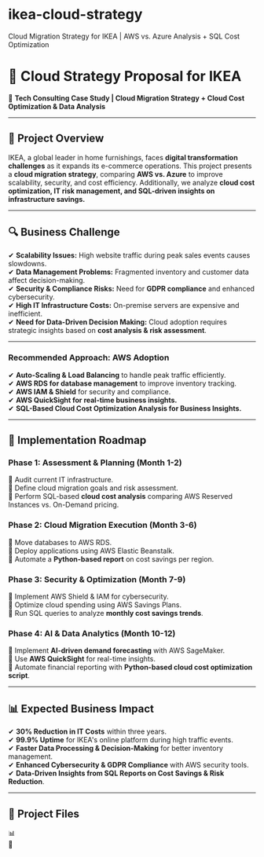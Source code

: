 # ikea-cloud-strategy
Cloud Migration Strategy for IKEA | AWS vs. Azure Analysis + SQL Cost Optimization
# 🏢 Cloud Strategy Proposal for IKEA  
🚀 **Tech Consulting Case Study | Cloud Migration Strategy + Cloud Cost Optimization & Data Analysis**  

---  

## 📌 **Project Overview**  
IKEA, a global leader in home furnishings, faces **digital transformation challenges** as it expands its e-commerce operations. This project presents a **cloud migration strategy**, comparing **AWS vs. Azure** to improve scalability, security, and cost efficiency. Additionally, we analyze **cloud cost optimization, IT risk management, and SQL-driven insights on infrastructure savings.**  

---  

## 🔍 **Business Challenge**  
✔ **Scalability Issues:** High website traffic during peak sales events causes slowdowns.  
✔ **Data Management Problems:** Fragmented inventory and customer data affect decision-making.  
✔ **Security & Compliance Risks:** Need for **GDPR compliance** and enhanced cybersecurity.  
✔ **High IT Infrastructure Costs:** On-premise servers are expensive and inefficient.  
✔ **Need for Data-Driven Decision Making:** Cloud adoption requires strategic insights based on **cost analysis & risk assessment**.  

---  

### **Recommended Approach: AWS Adoption**  
✔ **Auto-Scaling & Load Balancing** to handle peak traffic efficiently.  
✔ **AWS RDS for database management** to improve inventory tracking.  
✔ **AWS IAM & Shield** for security and compliance.  
✔ **AWS QuickSight for real-time business insights.**  
✔ **SQL-Based Cloud Cost Optimization Analysis for Business Insights.**  

---  

## 📌 **Implementation Roadmap**  

### **Phase 1: Assessment & Planning (Month 1-2)**  
🔹 Audit current IT infrastructure.  
🔹 Define cloud migration goals and risk assessment.  
🔹 Perform SQL-based **cloud cost analysis** comparing AWS Reserved Instances vs. On-Demand pricing.  

### **Phase 2: Cloud Migration Execution (Month 3-6)**  
🔹 Move databases to AWS RDS.  
🔹 Deploy applications using AWS Elastic Beanstalk.  
🔹 Automate a **Python-based report** on cost savings per region.  

### **Phase 3: Security & Optimization (Month 7-9)**  
🔹 Implement AWS Shield & IAM for cybersecurity.  
🔹 Optimize cloud spending using AWS Savings Plans.  
🔹 Run SQL queries to analyze **monthly cost savings trends**.  

### **Phase 4: AI & Data Analytics (Month 10-12)**  
🔹 Implement **AI-driven demand forecasting** with AWS SageMaker.  
🔹 Use **AWS QuickSight** for real-time insights.  
🔹 Automate financial reporting with **Python-based cloud cost optimization script**.  

---  

## 📊 **Expected Business Impact**  
✔ **30% Reduction in IT Costs** within three years.  
✔ **99.9% Uptime** for IKEA's online platform during high traffic events.  
✔ **Faster Data Processing & Decision-Making** for better inventory management.  
✔ **Enhanced Cybersecurity & GDPR Compliance** with AWS security tools.  
✔ **Data-Driven Insights from SQL Reports on Cost Savings & Risk Reduction**.  

---  

## 📂 **Project Files**  
📊   
📑 
 

